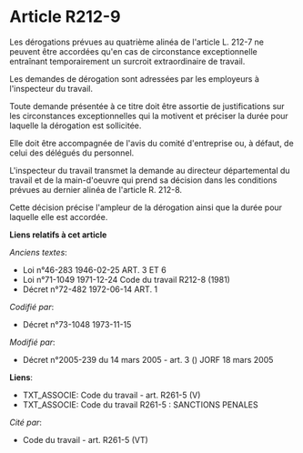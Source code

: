 # Article R212-9

Les dérogations prévues au quatrième alinéa de l'article L. 212-7 ne peuvent être accordées qu'en cas de circonstance
exceptionnelle entraînant temporairement un surcroit extraordinaire de travail.

Les demandes de dérogation sont adressées par les employeurs à l'inspecteur du travail.

Toute demande présentée à ce titre doit être assortie de justifications sur les circonstances exceptionnelles qui la motivent
et préciser la durée pour laquelle la dérogation est sollicitée.

Elle doit être accompagnée de l'avis du comité d'entreprise ou, à défaut, de celui des délégués du personnel.

L'inspecteur du travail transmet la demande au directeur départemental du travail et de la main-d'oeuvre qui prend sa
décision dans les conditions prévues au dernier alinéa de l'article R. 212-8.

Cette décision précise l'ampleur de la dérogation ainsi que la durée pour laquelle elle est accordée.

**Liens relatifs à cet article**

_Anciens textes_:

  - Loi n°46-283 1946-02-25 ART. 3 ET 6
  - Loi n°71-1049 1971-12-24 Code du travail R212-8 (1981)
  - Décret n°72-482 1972-06-14 ART. 1

_Codifié par_:

  - Décret n°73-1048 1973-11-15

_Modifié par_:

  - Décret n°2005-239 du 14 mars 2005 - art. 3 () JORF 18 mars 2005

**Liens**:

  - TXT_ASSOCIE: Code du travail - art. R261-5 (V)
  - TXT_ASSOCIE: Code du travail R261-5 : SANCTIONS PENALES

_Cité par_:

  - Code du travail - art. R261-5 (VT)
